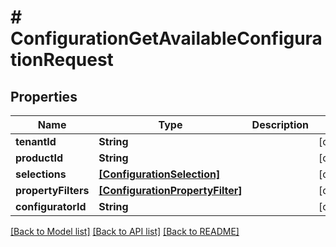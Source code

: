 # # ConfigurationGetAvailableConfigurationRequest


## Properties


Name | Type | Description | Notes
------------ | ------------- | ------------- | -------------
**tenantId**| **String** |   | [optional]
**productId**| **String** |   | [optional]
**selections**| [**[ConfigurationSelection]**](ConfigurationSelection.md) |   | [optional]
**propertyFilters**| [**[ConfigurationPropertyFilter]**](ConfigurationPropertyFilter.md) |   | [optional]
**configuratorId**| **String** |   | [optional]


[[Back to Model list]](../../README.md#models) [[Back to API list]](../../README.md#endpoints) [[Back to README]](../../README.md)